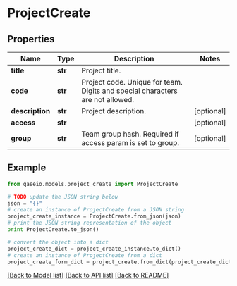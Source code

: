 # ProjectCreate


## Properties

Name | Type | Description | Notes
------------ | ------------- | ------------- | -------------
**title** | **str** | Project title. | 
**code** | **str** | Project code. Unique for team. Digits and special characters are not allowed. | 
**description** | **str** | Project description. | [optional] 
**access** | **str** |  | [optional] 
**group** | **str** | Team group hash. Required if access param is set to group. | [optional] 

## Example

```python
from qaseio.models.project_create import ProjectCreate

# TODO update the JSON string below
json = "{}"
# create an instance of ProjectCreate from a JSON string
project_create_instance = ProjectCreate.from_json(json)
# print the JSON string representation of the object
print ProjectCreate.to_json()

# convert the object into a dict
project_create_dict = project_create_instance.to_dict()
# create an instance of ProjectCreate from a dict
project_create_form_dict = project_create.from_dict(project_create_dict)
```
[[Back to Model list]](../README.md#documentation-for-models) [[Back to API list]](../README.md#documentation-for-api-endpoints) [[Back to README]](../README.md)


